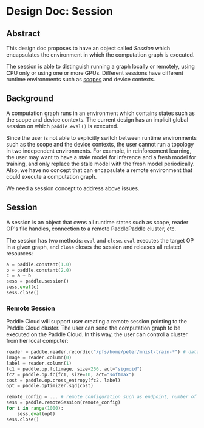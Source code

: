# Design Doc: Session

## Abstract

This design doc proposes to have an object called *Session* which
encapsulates the environment in which the computation graph is
executed.

The session is able to distinguish running a graph locally or
remotely, using CPU only or using one or more GPUs. Different sessions
have different runtime environments such as [scopes](./scope.md) and
device contexts.


## Background

A computation graph runs in an environment which contains states such
as the scope and device contexts. The current design has an implicit
global session on which `paddle.eval()` is executed.

Since the user is not able to explicitly switch between runtime
environments such as the scope and the device contexts, the user
cannot run a topology in two independent environments. For example, in
reinforcement learning, the user may want to have a stale model for
inference and a fresh model for training, and only replace the stale
model with the fresh model periodically. Also, we have no concept that
can encapsulate a remote environment that could execute a computation
graph.

We need a session concept to address above issues.

## Session

A session is an object that owns all runtime states such as scope,
reader OP's file handles, connection to a remote PaddlePaddle cluster,
etc.

The session has two methods: `eval` and `close`. `eval` executes the
target OP in a given graph, and `close` closes the session and
releases all related resources:

```Python
a = paddle.constant(1.0)
b = paddle.constant(2.0)
c = a + b
sess = paddle.session()
sess.eval(c)
sess.close()
```

### Remote Session

Paddle Cloud will support user creating a remote session pointing to
the Paddle Cloud cluster. The user can send the computation graph to
be executed on the Paddle Cloud. In this way, the user can control a
cluster from her local computer:

```Python
reader = paddle.reader.recordio("/pfs/home/peter/mnist-train-*") # data stored on Paddle Cloud
image = reader.column(0)
label = reader.column(1)
fc1 = paddle.op.fc(image, size=256, act="sigmoid")
fc2 = paddle.op.fc(fc1, size=10, act="softmax")
cost = paddle.op.cross_entropy(fc2, label)
opt = paddle.optimizer.sgd(cost)

remote_config = ... # remote configuration such as endpoint, number of nodes and authentication.
sess = paddle.remoteSession(remote_config)
for i in range(1000):
    sess.eval(opt)
sess.close()
```
